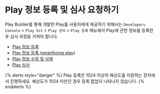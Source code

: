 # Play 정보 등록 및 심사 요청하기

Play Builder를 통해 개발한 Play를 사용자에게 제공하기 위해서는 `Developers Console` > `Play kit` > `Play 관리` > `Play 등록` 메뉴에서 Play에 관한 정보를 등록한 후 심사 과정을 거쳐야 합니다.

* [Play 정보 등록](/nugu-play/play-registration-and-review/register-a-play)
* [Play 정보 등록 (smarthome play) ](/nugu-play/play-registration-and-review/play-smarthome-play)
* [Play 정보 수정 및 삭제](/nugu-play/play-registration-and-review/modify-or-delete-play-information)
* [Play 심사](/nugu-play/play-registration-and-review/play-review)

{% alerts style="danger" %}
Play 등록은 1024 이상의 해상도를 지원하는 장치에서 진행하세요. 해상도가 1024 미만인 경우 등록 팝업이 나타나지 않습니다.
{% endalerts %}
